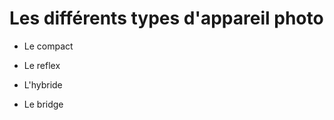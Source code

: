 # Les différents types d'appareil photo

* Le compact


* Le reflex



* L'hybride




* Le bridge

